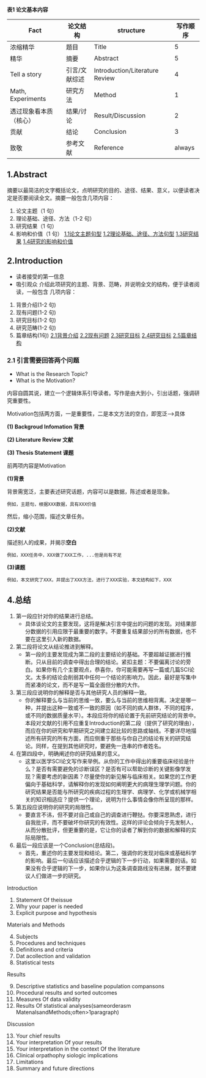 **表1 论文基本内容**

Fact | 论文结构|structure|写作顺序
---|--- |---|---
浓缩精华 | 题目 | Title|5
精华 | 摘要 | Abstract|5
Tell a story | 引言/文献综述 | Introduction/Literature Review|4
Math, Experiments | 研究方法 | Method|1
透过现象看本质（核心） | 结果/讨论 |  Result/Discussion|2
贡献 | 结论 | Conclusion |3
致敬 | 参考文献 | Reference |always



## 1.Abstract
摘要以最简洁的文字概括论文，点明研究的目的、途径、结果、意义，以便读者决定是否要阅读全文。摘要一般包含几项内容：

1. 论文主题（1 句）
2. 理论基础、途径、方法（1-2 句）
3. 研究结果（1 句）
4. 影响和价值（1 句）
[1.1论文主题句型](1.1.md)
[1.2理论基础、途径、方法句型](1.2.md)
[1.3研究结果](1.3.md)
[1.4研究的影响和价值](1.4.md)




## 2.Introduction
- 读者接受的第一信息
- 吸引观众
介绍此项研究的主题、背景、范畴，并说明全文的结构，便于读者阅读，一般包含 几项内容：

1. 背景介绍(1-2 句)
2. 现有问题(1-2 句)
3. 研究目标(1-2 句)
4. 研究范畴(1-2 句)
5. 篇章结构(1句)
[2.1背景介绍](2.1.md)
[2.2现有问题](2.2.md)
[2.3研究目标](2.3.md)
[2.4研究目标](2.4.md)
[2.5篇章结构](2.5.md)


### 2.1 引言需要回答两个问题
- What is the Research Topic?
- What is the Motivation?

内容自圆其说，建立一个逻辑体系引导读者。写作是由大到小，引出话题，强调研究重要性。

Motivation包括两方面，一是重要性，二是本文方法的空白，即宽泛-->具体

**(1) Backgroud Infomation 背景**

**(2) Literature Review 文献**

**(3) Thesis Statement 课题**

前两项内容是Motivation

**(1)背景**

背景需宽泛，主要表述研究话题，内容可以是数据，陈述或者是现象。
```
例如，主题句，根据XXX数据，具有XXX价值
```
然后，缩小范围，描述文章任务。

**(2)文献**

描述别人的成果，并揭示**空白**
```
例如，XXX任务中，XXX做了XXX工作，...但是尚有不足
```

**(3)课题**

```
例如，本文研究了XXX，并提出了XXX方法，进行了XXX实验，本文结构如下，XXX
```



## 4.总结
1. 第一段应针对你的结果进行总结。
	- 具体谈论文的主要发现，这将是解决引言中提出的问题的发现。对结果部分数据的引用应限于最重要的数字。不要重复结果部分的所有数据，也不要在这里引入新的数据。 
2. 第二段将论文从结论推进到解释。
	- 第一段的主要发现成为第二段的主要结论的基础。不要超越证据进行推断。只从目前的调查中得出合理的结论。紧扣主题：不要偏离讨论的旁白。如果你有几个主要观点，恭喜你，你可能需要再写一篇或几篇SCI论文。太多的结论会削弱其中任何一个结论的影响力。因此，最好是写集中而紧凑的论文，而不是写一篇全面但分散的大作。
3. 第三段应说明你的解释是否与其他研究人员的解释一致。
	- 你的解释要么与当前的思维一致，要么与当前的思维相背离。决定是哪一种，并提出这种一致或不一致的原因（如不同的病人群体，不同的程序，或不同的数据质量水平）。本段应将你的结论置于先前研究结论的背景中。本段对文献的引用不应重复Introduction的第二段（提供了研究的理由），而应在你的研究和早期研究之间建立起比较的思路或轴线。不要详尽地描述所有研究的所有方面，而应侧重于那些与你自己的结论有关的研究结论。同样，在提到其他研究时，要避免一连串的作者姓名。 
4. 在第四段中，明确阐述你的研究结果的意义。
	- 这里以医学SCI论文写作来举例。从你的工作中得出的重要临床经验是什么？是否有需要避免的诊断误区？是否有可以帮助诊断的关键影像学发现？需要考虑的新因素？尽量使你的新见解与临床相关。如果您的工作更偏向于基础科学，请解释你的发现如何阐明更大的病理生理学问题。你的研究结果是否能与所研究的疾病过程的生理学、病理学、化学或机械学相关的知识相适应？提供一个理论，说明为什么事情会像你所呈现的那样。 
5. 第五段应说明你的研究的局限性。
	- 要直言不讳，但不要对自己或自己的调查进行鞭挞。你要深思熟虑，进行自我批评，而不要破坏你研究的有效性。这样的评论会倾向于先发制人，从而分散批评，但更重要的是，它让你的读者了解到你的数据和解释的实际局限性。 
6. 	最后一段应该是一个Conclusion(总结段)。
	- 首先，重述你的主要发现和结论。第二，强调你的发现对临床或基础科学的影响。最后一句话应该描述合乎逻辑的下一步行动，如果需要的话。如果没有合乎逻辑的下一步，如果你认为这条调查路线没有进展，就不要建议人们做进一步的研究。




Introduction
1. Statement Of theissue
2. Why your paper is needed
3. Explicit purpose and hypothesis

Materials and Methods

4. Subjects
5. Procedures and techniques
6. Definitions and criteria
7. Dat acollection and validation
8. Statistical tests

Results

9. Descriptive statistics and baseline population compansons
10. Procedural results and sorted outcomes
11. Measures Of data validity
12. Results Of statistical analyses(sameorderasm
MatenalsandMethods;often>1paragraph)

Discussion

13. Your chief results
14. Your interpretation Of your results
15. Your interpretation in the context Of the literature
16. Clinical orpathophy siologic implications
17. Limitations
18. Summary and future directions